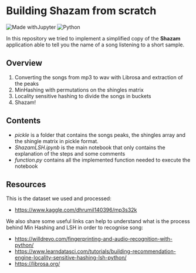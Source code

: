 # Building Shazam from scratch
![Made withJupyter](https://img.shields.io/badge/Made%20with-Jupyter-orange?style=for-the-badge&logo=Jupyter)
![Python](https://img.shields.io/badge/python-3670A0?style=for-the-badge&logo=python&logoColor=ffdd54)

In this repository we tried to implement a simplified copy of the **Shazam** application able to tell you the name of a song listening to a short sample.

## Overview

1. Converting the songs from mp3 to wav with Librosa and extraction of the peaks
2. MinHashing with permutations on the shingles matrix
3. Locality sensitive hashing to divide the songs in buckets
4. Shazam!

## Contents

- _pickle_ is a folder that contains the songs peaks, the shingles array and the shingle matrix in pickle format.
- _ShazamLSH.ipynb_ is the main notebook that only contains the explanation of the steps and some comments
- _function.py_ contains all the implemented function needed to execute the notebook

## Resources
This is the dataset we used and processed:
- https://www.kaggle.com/dhrumil140396/mp3s32k

We also share some useful links can help to understand what is the process behind Min Hashing and LSH in order to recognise song:
- https://willdrevo.com/fingerprinting-and-audio-recognition-with-python/
- https://www.learndatasci.com/tutorials/building-recommendation-engine-locality-sensitive-hashing-lsh-python/
- https://librosa.org/
